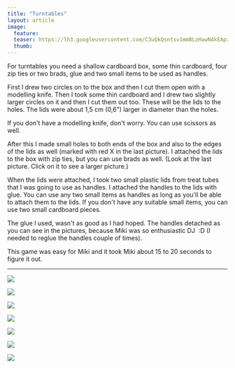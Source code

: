 ```yaml
---
title: "Turntables"
layout: article
image:
  feature:
  teaser: https://lh3.googleusercontent.com/C3uQkQsntsv1mmBLzHawN4kEApzRDxkoQ7LEOTp6vf_2zAIVNJBIFht3kGG-uQdX2Dy2v1QS11ai3O8qwHE22yqfOKrQNFKB-5rrOf9JhORRgvaPs4SM1a5oUmHm_wRH37FzCBAW57nEbsTKM7BsHYXQ-uXqcumXikVJfcFP5MXX3-pdQFCyqm9TQshjY-xFBzS6ZFKBV23Igt-Bo7yg4MhkVgCSg36Wb7J-IFsV9n0twxuY-IPI4GAYx2BOGDvV-ysHuqw30Af0VPmqsEdd3TcvRm2d0kZIpqNQpHqTU5Gt_FdZfVEb_CF-yIseD7VcMnlFFcGukibkz564dj0gxndKkHlnR0DP68R3RZMpBCFTFF-i2MYeA9652koooAcc6q0Aws68UtGa3zyC5tZY_VaGfBbbnnJkbe6NmqMZnNSjYG-PXlZv7ZFRjDlP0zmYDUT__VfEddmUWa-eEJ0Yg83tlmOn1fuhGZhX2kv4vwlCPGqLx-ZA8Nv1XdQtOs42m-RcplJl3MiTGRphv18QH7yBI0Yy6RLeisUfrk93GDk=w245
  thumb:
---
```


For turntables you need a shallow cardboard box, some thin cardboard, four zip ties or two brads, glue and two small items to be used as handles.

First I drew two circles on to the box and then I cut them open with a modelling knife. Then I took some thin cardboard and I drew two slightly larger circles on it and then I cut them out too. These will be the lids to the holes. The lids were about 1,5 cm (0,6") larger in diameter than the holes.

If you don't have a modelling knife, don't worry. You can use scissors as well.

After this I made small holes to both ends of the box and also to the edges of the lids as well (marked with red X in the last picture). I attached the lids to the box with zip ties, but you can use brads as well. (Look at the last picture. Click on it to see a larger picture.)

When the lids were attached, I took two small plastic lids from treat tubes that I was going to use as handles. I attached the handles to the lids with glue. You can use any two small items as handles as long as you'll be able to attach them to the lids. If you don't have any suitable small items, you can use two small cardboard pieces.

The glue I used, wasn't as good as I had hoped. The handles detached as you can see in the pictures, because Miki was so enthusiastic DJ&nbsp;&nbsp;:D (I needed to reglue the handles couple of times).

This game was easy for Miki and it took Miki about 15 to 20 seconds to figure it out.

---

[![](https://lh3.googleusercontent.com/ECB2KS8u7y7tcwwsbuQA9cMxRvLPWe6mKdEgGfI-C3QaqoppSKdWDjA1OYxhbTHrWiVv6Al-s3ivdLcTyb9OCagocQR0QXVAcx9Pqrn-mqg8JyCGJNEZ0m-22bdGwR-n1HsG09r3sItHsGkCizmTvjOAUqL86qQKUeVVt4TsHnJ3lO-Oo9i_WFeM0UQxRcDW9r3zhFZU7lxNakU9up6X-2otfJCEHVCZ10YXh_5fIzplWhjTu290IusETtJCR5cSd4dh-e-zOUSgsAHVPzNMGX2dinbxG8Q-nP8aX3Ppj4q0UE8oFJC4Ae7RulkavUk-dlx2G-EMc6gtY0CO0unZPAnJC-Rf6q80ngdgk_GBbTEdzOYZFuRAsXBsJllgkpLzLqf9UFtqSmaITHNUNodcCfqR7u4bKU9lOLIF9FVXrfA1zAgZzVljSld_rizYiz3n3uXZleKcwgGGdNVeB7CD-j5hxOtJICnVvLIfY7WxlX5yzekZtfte4MSHETSlBIh43-ZZCJZagRDVBay7S5xQhDXuHoPSQ8lfb3rmxc2ndV8=w800)](https://lh3.googleusercontent.com/ECB2KS8u7y7tcwwsbuQA9cMxRvLPWe6mKdEgGfI-C3QaqoppSKdWDjA1OYxhbTHrWiVv6Al-s3ivdLcTyb9OCagocQR0QXVAcx9Pqrn-mqg8JyCGJNEZ0m-22bdGwR-n1HsG09r3sItHsGkCizmTvjOAUqL86qQKUeVVt4TsHnJ3lO-Oo9i_WFeM0UQxRcDW9r3zhFZU7lxNakU9up6X-2otfJCEHVCZ10YXh_5fIzplWhjTu290IusETtJCR5cSd4dh-e-zOUSgsAHVPzNMGX2dinbxG8Q-nP8aX3Ppj4q0UE8oFJC4Ae7RulkavUk-dlx2G-EMc6gtY0CO0unZPAnJC-Rf6q80ngdgk_GBbTEdzOYZFuRAsXBsJllgkpLzLqf9UFtqSmaITHNUNodcCfqR7u4bKU9lOLIF9FVXrfA1zAgZzVljSld_rizYiz3n3uXZleKcwgGGdNVeB7CD-j5hxOtJICnVvLIfY7WxlX5yzekZtfte4MSHETSlBIh43-ZZCJZagRDVBay7S5xQhDXuHoPSQ8lfb3rmxc2ndV8=s0)

[![](https://lh3.googleusercontent.com/aSaPErF8Wr6BqogWIx6NCbkhLweAYRloXfFr0pINeXKCetb4w0O_jB8IOsp8sqRTfHRzFWcJevpoCwwexHt1TJ2EB03Q0KbznjSjYt3SfMBWdTXAISz4vDFMtlU2T2xFfDv2bYpSloeo00lLRneL12b55aZQIk3WSqhii14Kbj3Ax4Fdgr605YZwvn9peMw1Agr5n7gvZ2WjJwfyl0qf6I4UCIa0gWn5UiZRBIzm_-Y8rX_bdACoUbGbSQXwX0KfG0_cT7KmY-_sriPZniFBQdBu5oGmOmcLDM4iBSTmsqw3hyZxGsuNmGvY_zutCeM0eliIXT1zULTf0wIqxE8Vo371DT2HWzcXm3OJl75jsXJYb9oGbSMKcCd2cvFPu7nIY09TrNt0v9Hfwjn8qNlHX-KcAITfVObHbBbwJ0Rud8WZCpekm5ScKFLPrSRad-KlUuByKnnMubwt-FD5uiPqhMkyoyExZOhzAjZIciBWjSxhBEamlW0SBDT9aFPHhEII9aoADQU_IKrnmq82aQvXuFXedeqVicwSmiwo0-g7lTM=w800)](https://lh3.googleusercontent.com/aSaPErF8Wr6BqogWIx6NCbkhLweAYRloXfFr0pINeXKCetb4w0O_jB8IOsp8sqRTfHRzFWcJevpoCwwexHt1TJ2EB03Q0KbznjSjYt3SfMBWdTXAISz4vDFMtlU2T2xFfDv2bYpSloeo00lLRneL12b55aZQIk3WSqhii14Kbj3Ax4Fdgr605YZwvn9peMw1Agr5n7gvZ2WjJwfyl0qf6I4UCIa0gWn5UiZRBIzm_-Y8rX_bdACoUbGbSQXwX0KfG0_cT7KmY-_sriPZniFBQdBu5oGmOmcLDM4iBSTmsqw3hyZxGsuNmGvY_zutCeM0eliIXT1zULTf0wIqxE8Vo371DT2HWzcXm3OJl75jsXJYb9oGbSMKcCd2cvFPu7nIY09TrNt0v9Hfwjn8qNlHX-KcAITfVObHbBbwJ0Rud8WZCpekm5ScKFLPrSRad-KlUuByKnnMubwt-FD5uiPqhMkyoyExZOhzAjZIciBWjSxhBEamlW0SBDT9aFPHhEII9aoADQU_IKrnmq82aQvXuFXedeqVicwSmiwo0-g7lTM=s0)

[![](https://lh3.googleusercontent.com/v2jbOnyAKC8UkNRD4P8n2eaLctvxsmk3dRTz5NmtVUpHNpcYJ0E60ipCrN5fsplf0pOAv9maEh8UOFhXqe6TyaA3lHNy9Azlonb6vNv6X1j5Ws3d9DHDUvLkiFn55pfixe4uXDKHXcA7DtGF9xSCcr5QoZW3KZ1Y-z4a4POAHPxZ6uZ2Ew1sMVa8usoXL21zJgezVF0L3mJ222BnggL0WYBgdxObNNDeXeot29sz4ZpJ-krf7FGdStvoJ3uqT-KUxFFNmqh_ZJND3NjSTHrHthMfHgA77owHWW3ODvS9bpFZTpF8Gt26RngIzxWU9z3gVOcdPu1jHrPJf-kZOmnCNIoMozYyXvL3Cv4quuyCCjW0gmV2TPe2rgPohnyF1B6q9nQEgpqO7YD_iueb3A07WLCn5mf4N1wi9P5pA0siDKb3Wada3zC4UlxFe2Wk_t16SVdjJUCkeQXxqj5uzxepuhb4N2eGGPntf-rJJA7HHZ9aZK489Y2LT1cmmNPnC7BUo4HT15nlm_eMB8jt0Ffyb8MKgrOmj75oiw_kmvDiVfQ=w800)](https://lh3.googleusercontent.com/v2jbOnyAKC8UkNRD4P8n2eaLctvxsmk3dRTz5NmtVUpHNpcYJ0E60ipCrN5fsplf0pOAv9maEh8UOFhXqe6TyaA3lHNy9Azlonb6vNv6X1j5Ws3d9DHDUvLkiFn55pfixe4uXDKHXcA7DtGF9xSCcr5QoZW3KZ1Y-z4a4POAHPxZ6uZ2Ew1sMVa8usoXL21zJgezVF0L3mJ222BnggL0WYBgdxObNNDeXeot29sz4ZpJ-krf7FGdStvoJ3uqT-KUxFFNmqh_ZJND3NjSTHrHthMfHgA77owHWW3ODvS9bpFZTpF8Gt26RngIzxWU9z3gVOcdPu1jHrPJf-kZOmnCNIoMozYyXvL3Cv4quuyCCjW0gmV2TPe2rgPohnyF1B6q9nQEgpqO7YD_iueb3A07WLCn5mf4N1wi9P5pA0siDKb3Wada3zC4UlxFe2Wk_t16SVdjJUCkeQXxqj5uzxepuhb4N2eGGPntf-rJJA7HHZ9aZK489Y2LT1cmmNPnC7BUo4HT15nlm_eMB8jt0Ffyb8MKgrOmj75oiw_kmvDiVfQ=s0)

[![](https://lh3.googleusercontent.com/31MjBCOFi4ZiMMrotT4Kxt3rVV1F58JOYDynVAWKOIIFT-umYCGEgzHIea_ugM9MZ1X381LC4NvkhSoxjzOXkRvVQpdzWenRpFoJkMoq2x2z4pCEr4c_RPsXvMGGGxdxp4fSsJyaKKgzFK-qvjJZi2m8qL9s-KJByGQk1xjRKlHYFdHJyVp4ACyfTun5KBpvUcIzjGZdX8NjJu-Uao2Fr1WO4c34dRs12Y8_NwsFrhpKqHL3B_8b9VTDkZEoQL1vHbgEufO4AYAPIpbw8rk-VTLD7Ai455XKJslTEi4ShhNjs4uCOZvIwPQ2hmxWwHSAsMyg0ruPVx_IcjAg8XXbETxh7EUaNPc56zgdMwmzr7-_GVP1krl5z-uleIaiqZmoX2j9Gg3W2zq04LIbLU_g3CdpfMFUIBoiWed3i9BJUhHR1YYigGzni-PMOAl7yEDtFiTtlvmVsb2hv2SRqTGL_ofAlEYtV7B8VGt_NK6UfwK8s2PD7BCTNq26fHyen2PtFCLRvOR2t6k95H5iTruhQ-zZEElfdCdJJPqsGpZk4yY=w800)](https://lh3.googleusercontent.com/31MjBCOFi4ZiMMrotT4Kxt3rVV1F58JOYDynVAWKOIIFT-umYCGEgzHIea_ugM9MZ1X381LC4NvkhSoxjzOXkRvVQpdzWenRpFoJkMoq2x2z4pCEr4c_RPsXvMGGGxdxp4fSsJyaKKgzFK-qvjJZi2m8qL9s-KJByGQk1xjRKlHYFdHJyVp4ACyfTun5KBpvUcIzjGZdX8NjJu-Uao2Fr1WO4c34dRs12Y8_NwsFrhpKqHL3B_8b9VTDkZEoQL1vHbgEufO4AYAPIpbw8rk-VTLD7Ai455XKJslTEi4ShhNjs4uCOZvIwPQ2hmxWwHSAsMyg0ruPVx_IcjAg8XXbETxh7EUaNPc56zgdMwmzr7-_GVP1krl5z-uleIaiqZmoX2j9Gg3W2zq04LIbLU_g3CdpfMFUIBoiWed3i9BJUhHR1YYigGzni-PMOAl7yEDtFiTtlvmVsb2hv2SRqTGL_ofAlEYtV7B8VGt_NK6UfwK8s2PD7BCTNq26fHyen2PtFCLRvOR2t6k95H5iTruhQ-zZEElfdCdJJPqsGpZk4yY=s0)

[![](https://lh3.googleusercontent.com/uYTI9KWUbpe9TWmO72rO0_mdCi9HEj2b45-hHCNZaGq_vTSclrIEJNjBZ3m8r2F9F7O_hcSWJnGSdz6ufuK-TcuOv5OGnhFHMDUcAneJfmfhH9d1VRCPzw3Wwwvj3jocIXLJn0bfXhxyvqTr5baVjZC8TsKUYoh3uLXImWeD5p2_n6bafFX3dRuwMsayJCKXuaz0VLBJLbh4VEa3HNaXFsEdKwepW2-q-57lCSL_xwEBibtMKB9LeixVqXYEHpvjjV4o6Jfp7VWVwnqjik0foeYjM61pAsuWbkXGHSvgwVxRyCU62XBuLvmzyINVfthhjr1EXWT9i3eyQ-zzZM1c95a1LjNH2e0p_G1LRTEJ84viFdWEwJCaejh0qpOhzdsrDlDNvAR0WIWLGFh312UYirHEwhagBAbrERxLL-lwhh2yfOch-5FcL_2XtPojZwrN2b4FB2wYn-isu6rTXrxEj_Pj8vU__Q8HspqwJK1f9gch25x-R3t7R_rJjb4cBnJnTqvsWPIzelcLCajykhazcuM-IaGo_b0r8qTuubeOy8M=w800)](https://lh3.googleusercontent.com/uYTI9KWUbpe9TWmO72rO0_mdCi9HEj2b45-hHCNZaGq_vTSclrIEJNjBZ3m8r2F9F7O_hcSWJnGSdz6ufuK-TcuOv5OGnhFHMDUcAneJfmfhH9d1VRCPzw3Wwwvj3jocIXLJn0bfXhxyvqTr5baVjZC8TsKUYoh3uLXImWeD5p2_n6bafFX3dRuwMsayJCKXuaz0VLBJLbh4VEa3HNaXFsEdKwepW2-q-57lCSL_xwEBibtMKB9LeixVqXYEHpvjjV4o6Jfp7VWVwnqjik0foeYjM61pAsuWbkXGHSvgwVxRyCU62XBuLvmzyINVfthhjr1EXWT9i3eyQ-zzZM1c95a1LjNH2e0p_G1LRTEJ84viFdWEwJCaejh0qpOhzdsrDlDNvAR0WIWLGFh312UYirHEwhagBAbrERxLL-lwhh2yfOch-5FcL_2XtPojZwrN2b4FB2wYn-isu6rTXrxEj_Pj8vU__Q8HspqwJK1f9gch25x-R3t7R_rJjb4cBnJnTqvsWPIzelcLCajykhazcuM-IaGo_b0r8qTuubeOy8M=s0)

[![](https://lh3.googleusercontent.com/rCM5kLe0OE_W5k8sWw4cWQA1-DrCuR-fZnbGegJs5-eY4aMINJWb-WOjbEGxwEICTr5lO5FTu7MF7WAiXQQXHOhBB3AL0jtZKV3HoGCUU-q5K-5CElcVNGvBE9kxjot-xLi9YZmfqYdIFPiOS75ff75GRdNab2MrysnLkPf8ZGCRplueybT3O5L3fxVO2Kz7aG7F-yoHjGhWNheFdtRtgyIKfNgpU9buNPY4JJQgSQ9bWXQVTAsMjs2AxYnE3rCaUv04rLEUlt7gLR2wyYBf2PzDR80yExDaVBe4JE7Q8IP94xk3Gw19XI3A-fNdhovh2aDZj1xWUpWY2mck9DzXrWtkXqMlB6Xz-glUEqcBSbCfGPdnIgZT4bXy7M6ewGAGFuMY8RAboKmVhlRYQf7_F1PrnUbwP69BPdD3jgNgYfULuCLe4nRWCh-MqyRWhJMEK1Z7SSxVhUA4QIS-gQAEzOW54D0qWgmJ4LP1fnn5dA022l9MUAj81DiDf3WT5XOWTeS9d8aQt1IsFACAr1YHRDGJ5VBzmWG_XqbHl1f8SLQ=w800)](https://lh3.googleusercontent.com/rCM5kLe0OE_W5k8sWw4cWQA1-DrCuR-fZnbGegJs5-eY4aMINJWb-WOjbEGxwEICTr5lO5FTu7MF7WAiXQQXHOhBB3AL0jtZKV3HoGCUU-q5K-5CElcVNGvBE9kxjot-xLi9YZmfqYdIFPiOS75ff75GRdNab2MrysnLkPf8ZGCRplueybT3O5L3fxVO2Kz7aG7F-yoHjGhWNheFdtRtgyIKfNgpU9buNPY4JJQgSQ9bWXQVTAsMjs2AxYnE3rCaUv04rLEUlt7gLR2wyYBf2PzDR80yExDaVBe4JE7Q8IP94xk3Gw19XI3A-fNdhovh2aDZj1xWUpWY2mck9DzXrWtkXqMlB6Xz-glUEqcBSbCfGPdnIgZT4bXy7M6ewGAGFuMY8RAboKmVhlRYQf7_F1PrnUbwP69BPdD3jgNgYfULuCLe4nRWCh-MqyRWhJMEK1Z7SSxVhUA4QIS-gQAEzOW54D0qWgmJ4LP1fnn5dA022l9MUAj81DiDf3WT5XOWTeS9d8aQt1IsFACAr1YHRDGJ5VBzmWG_XqbHl1f8SLQ=s0)

[![](https://lh3.googleusercontent.com/3i3hiD7SW5Q1WODaiRlq0zbDVYOMXbPT0pqBCeVPTGHuUcXh4YKuJDx77p5m2ZNBVhbOBiFR-L_J0lQaFuHJCKDbuZlLVQrQbN6M6eoF7OT7DolkIsOwbX8aNk1WDmF--T941S3U_D9Onw8ZF0FcDKyQWyWk_CcALzziceeyGvLwJJCk1pvsVNBS24s3J3IYuU85NkexAhPusiHUBfbgHgGi_VAKVO7oxGTLn7_mvSJJRcyKWAenXP22Wz5gev-RCxCJYz10rrS0_aSUqHkIf1XletxMy5g7nGDRiS6J6yVss8cCwGLEPAEWZVphkQ5gpU7iUEG6ZvQk3PamNhZ76A0UCp_l8jF8uNWI5_mJ80mBvYIwU6MWQi1brk718zhzt-_RH3P6IG8NfQUShJscXVlwx0xgQ-0Y2QG9b_Z30hrdWpdT0J9Lai30_2hG3K3nyxklI7YFzqEcia-n0k18PgiOn7fEUNi3p6WaKfAQ0IHU0e0Kn_j-DU-kwWOFlNjNnUjciDHSC7szTei2vm1UT2xuLVz8JCTtMUQ7FoUkMSI=w800)](https://lh3.googleusercontent.com/3i3hiD7SW5Q1WODaiRlq0zbDVYOMXbPT0pqBCeVPTGHuUcXh4YKuJDx77p5m2ZNBVhbOBiFR-L_J0lQaFuHJCKDbuZlLVQrQbN6M6eoF7OT7DolkIsOwbX8aNk1WDmF--T941S3U_D9Onw8ZF0FcDKyQWyWk_CcALzziceeyGvLwJJCk1pvsVNBS24s3J3IYuU85NkexAhPusiHUBfbgHgGi_VAKVO7oxGTLn7_mvSJJRcyKWAenXP22Wz5gev-RCxCJYz10rrS0_aSUqHkIf1XletxMy5g7nGDRiS6J6yVss8cCwGLEPAEWZVphkQ5gpU7iUEG6ZvQk3PamNhZ76A0UCp_l8jF8uNWI5_mJ80mBvYIwU6MWQi1brk718zhzt-_RH3P6IG8NfQUShJscXVlwx0xgQ-0Y2QG9b_Z30hrdWpdT0J9Lai30_2hG3K3nyxklI7YFzqEcia-n0k18PgiOn7fEUNi3p6WaKfAQ0IHU0e0Kn_j-DU-kwWOFlNjNnUjciDHSC7szTei2vm1UT2xuLVz8JCTtMUQ7FoUkMSI=s0)
